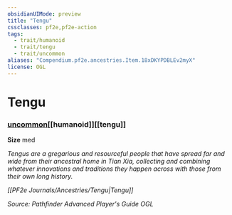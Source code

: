 ```yaml
---
obsidianUIMode: preview
title: "Tengu"
cssclasses: pf2e,pf2e-action
tags:
  - trait/humanoid
  - trait/tengu
  - trait/uncommon
aliases: "Compendium.pf2e.ancestries.Item.18xDKYPDBLEv2myX"
license: OGL
---
```

# Tengu

### [uncommon](uncommon "Uncommon Rarity Trait")[[humanoid]][[tengu]]



**Size** med


_Tengus are a gregarious and resourceful people that have spread far and wide from their ancestral home in Tian Xia, collecting and combining whatever innovations and traditions they happen across with those from their own long history._

_[[PF2e Journals/Ancestries/Tengu|Tengu]]_

*Source: Pathfinder Advanced Player's Guide*
*OGL*
